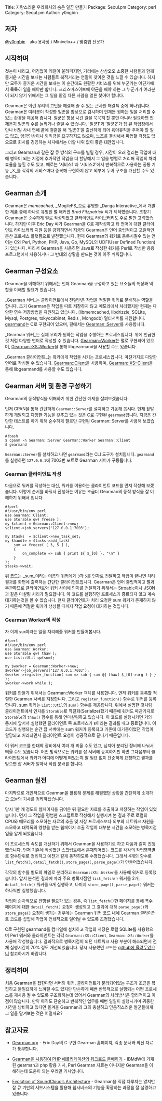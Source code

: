 Title:    자랑스러운 우리회사의 숨은 일꾼 만들기
Package:  Seoul.pm
Category: perl
Category: Seoul.pm
Author:   y0ngbin

## 저자

[@y0ngbin](http://twitter.com/y0ngbin) - aka 용사장 / Minivelo++ / 맞춤법 전문가

## 시작하며

첫눈이 내리고, 어김없이 캐럴이 울려퍼지면, 거리에는 삼삼오오 소중한
사람들과 함께 즐거운 시간을 보내는 사람들로 북적거리는 연말이 찾아온 것을 느낄
수 있습니다. 하지만 모두가 즐거운 시간을 보내는 이 순간에도 원활한 서비스를
위해 누군가는 어딘가에서 묵묵히 일을 해야만 합니다. 크리스마스이브에
야근을 해야 하는 그 누군가가 여러분이 되지 않기 위해서는 그 일을 맡길 다른 사람을
얼른 찾아야 합니다.

Gearman은 이런 우리의 고민을 해결해 줄 수 있는 근사한 해결책 중에
하나입니다. Gearman은 여러분이 작성한 일꾼을 밤낮으로 감시하며 언제든
원하는 일을 처리할 수 있는 환경을 제공해 줍니다. 일꾼은 항상 시킨 일을
묵묵히 할 뿐만 아니라 필요하면 언제든지 일꾼의 수를 늘리거나 줄일 수
있습니다. '일꾼1'과 '일꾼2'가 잡 큐 작업장에서 만나 비밀 사내 연애 끝에
결혼을 해 '일꾼3'을 출산하게 되어 육아휴직을 주어야 할 일도 없고, 임금인상이나
퇴직금을 요구하지도 않으며, 노조를 결성해서 파업할 걱정도 없으므로 회사를
경영하는 처지에서는 더할 나위 없이 좋은 대안입니다.

그리고 Gearman과 같은 잡 큐 방식의 구조를 빌릴 경우, 시간이 오래 걸리는
작업에 대해 병목이 되는 지점에 추가적인 작업을 더 할당해서 그 일을 병렬로 처리해
작업의 처리 효율을 높힐 수도 있고, 때로는 '서비스1'과 '서비스2'에서 반복적으로
사용하는 공통 기능 _X_를 각각의 서비스마다 중복해 구현하지 않고 외부에
두어 구조를 개선할 수도 있습니다.

## Gearman 소개

Gearman은 _memcached_, _MogileFS_으로 유명한 _Danga Interactive_에서 개발한 제품 중에
하나로 유명한 펄 해커인 _Brad Fitzpatrick_ 씨가 제작했습니다. 초창기 Gearman은
순수하게 펄로 작성되었고 클라이언트 라이브러리도 주로 펄만
고려했습니다. 하지만 이후 Eric Day 씨가 Gearman을 C로 재작성하고 타 언어에
대한 클라이언트 라이브러리 지원 등을 강화하면서 지금의 Gearman은 언어 중립적이고
포괄적인 분산 프로세스 플랫폼으로 발전했습니다. 현재 Gearman의 워커로
등록시킬수 있는 언어는 C와 Perl, Python, PHP, Java, Go, MySQL의
UDF(User Defined Function)가 있습니다. 따라서 Gearman을 사용하면 Java로 작성한
워커를 Perl로 작성한 응용프로그램에서 사용하거나 그 반대의 상황을 만드는 것이
아주 쉬워집니다.

## Gearman 구성요소

Gearman을 이해하기 위해서는 먼저 Gearman을 구성하고 있는 요소들의 특징과
역할을 이해할 필요가 있습니다.

_Gearman 서버_는
클라이언트에서 전달받은 작업을 적절한 워커로 분배하는 역할을 합니다.
초기 Gearman은 작업을 따로 저장하지 않고 메모리에서 처리했지만 현재는
다양한 영속 저장방법을 지원하고 있습니다. (libmemcached, libdrizzle,
SQLite, Mysql, Postgres, tokyocabinet, Redis , Mongodb)
멀티서버를 지원합니다.
[gearmand](http://gearman.org/)는 C로 구현되어 있으며,
펄에서는 [Gearman::Server](http://search.cpan.org/~dormando/Gearman-Server-1.11/lib/Gearman/Server.pm)를 사용합니다.

_Gearman 워커_는
실제 우리가 원하는 작업을 수행하는 프로세스입니다.
위에 언급한 것 처럼 다양한 언어로 작성할 수 있습니다.
[Gearman::Worker](http://search.cpan.org/~dormando/Gearman-1.11/lib/Gearman/Worker.pm)는 펄로 구현되어 있으며,
[Gearman::XS::Worker](http://search.cpan.org/~dschoen/Gearman-XS-0.12/lib/Gearman/XS/Worker.pm)을 통해
libgearmand을 사용할 수도 있습니다.
  
_Gearman 클라이언트_는
워커에게 작업을 시키는 프로세스입니다.
마찬가지로 다양한 언어로 작성될 수 있습니다.
[Gearman::Client](http://search.cpan.org/~dormando/Gearman-1.11/lib/Gearman/Client.pm)을 사용하며,
[Gearman::XS::Client](http://search.cpan.org/~dschoen/Gearman-XS-0.12/lib/Gearman/XS/Client.pm)을 통해
libgearmand를 사용할 수도 있습니다.

    
## Gearman 서버 및 환경 구성하기

Gearman의 동작방식을 이해하기 위한 간단한 예제를 살펴보겠습니다.

먼저 CPAN을 통해 간단하게 `Gearman::Server`를 설치하고 기동해 봅시다. 현재
활발하게 개발되고 다양한 기능을 갖추고 있는 것은 C로 구현된 `gearmand`입니다.
지금은 간단한 테스트를 하기 위해 순수하게 펄로만 구현된 Gearman::Server를
사용해 보겠습니다.

    #!bash
    $ cpanm -n Gearman::Server Gearman::Worker Gearman::Client
    $ gearmand

`Gearman::Server`를 설치하고 나면 `gearmand`라는 CLI 도구가 설치됩니다.
`gearmand`를 실행하면 `127.0.0.1`에 7003번 포트로 Gearman 서버가
구동됩니다.

### Gearman 클라이언트 작성

다음으로 워커를 작성하는 대신, 워커를 이용하는 클라이언트 코드를 먼저 작성해
보겠습니다. 이렇게 순서를 바꿔서 진행하는 이유는 조금더 Gearman의
동작 방식을 잘 이해하기 위해서 입니다.

    #!perl
    #!/usr/bin/env perl
    use Gearman::Client;
    use Storable qw( freeze );
    my $client = Gearman::Client->new;
    $client->job_servers('127.0.0.1:7003');

    my $tasks  = $client->new_task_set;
    my $handle = $tasks->add_task(
        sum => freeze( [ 3, 5 ] ),
        {
            on_complete => sub { print ${ $_[0] }, "\n" }
        }
    );
    $tasks->wait;

위 코드는 _sum_이라는 이름의 워커에게 `3`과 `5`를 인자로 전달하고 작업이 끝나면 처리 결과를
화면에 출력하는 간단한 클라이언트입니다.
Gearman은 언어 중립적이고 펄과 무관하므로 클라이언트와 워커 사이에 인자를
전달하기 위해서는 [Stroable][module-storable]이나 [JSON][module-json]과 같은 마샬링 처리가 필요합니다.
이 코드를 실행하면 프로세스가 종료되지 않고 계속 대기하는것을 볼 수
있습니다. 현재 클라이언트가 처리 요청한 sum 워커가 존재하지 않기
때문에 적절한 워커가 생성될 때까지 작업 요청이 대기하는 것입니다.

### Gearman Worker의 작성

자 이제 `sum`이라는 일을 처리해줄 워커를 만들어봅시다.

    #!perl
    #!/usr/bin/env perl
    use Gearman::Worker;
    use Storable qw( thaw );
    use List::Util qw(sum);

    my $worker = Gearman::Worker->new;
    $worker->job_servers('127.0.0.1:7003');
    $worker->register_function( sum => sub { sum @{ thaw( $_[0]->arg ) } } );
    $worker->work while 1;

워커를 만들기 위해서는 Gearman::Worker 객체를 사용합니다.
먼저 워커를 등록할 적절한 Gearman 서버를 지정합니다.
그리고 `register_function()` 함수로 워커를 등록합니다.
sum 워커는 `List::Util`의 `sum()` 함수를 제공합니다.
위에서 설명한 것처럼 클라이언트에서 인자를 `Storable`로 직렬화(Serialize)했기
때문에 워커도 마찬가지로 `Storable`의 `thaw()` 함수를 통해 언마샬링하고 있습니다.
이 코드를 실행시키면 거의 동시에 앞서서 실행했던 클라이언트 쪽 프로세스가
`8`이라는 결과를 내고 종료합니다. 이 코드가 실행되는 순간 잡
서버에는 sum 워커가 등록되고 기존에 대기중이었던 작업이
할당되고 처리되면서 클라이언트 요청이 성공적으로 끝나기 때문입니다.

이 워커 코드를 한대의 장비에서 여러 개 띄울 수도 있고, 심지어
분리된 장비에 나눠서 띄울 수도 있습니다. 어떤 방식으로든 워커를
잡 서버에 등록하기만 하면 그다음부터 클라이언트에서 워커가 어디에
어떻게 떠있는지 알 필요 없이 단순하게 요청하고 결과를 받으면 잡 서버가 알아서
작업 분배를 합니다.

## Gearman 실전

마지막으로 개인적으로 Gearman을 활용해 문제를 해결했던 상황을 간단하게
소개하고 오늘의 기사를 정리하겠습니다.

당시 1만 개 정도의 웹페이지를 긁어온 뒤 필요한 자료를 추출하고 저장하는 작업이
있었습니다. 먼저 그 작업을 평범한 스크립트로 작성해서 실행시켜 본 결과 주로
로컬의 CPU와 메모리를 소모하는 자료의 추출 및 저장 프로세스보다 외부의 네트워크
자원을 소모하고 대역폭의 영향을 받는 웹페이지 추출 작업이 대부분 시간을
소모하는 병목지점임을 알게 되었습니다.

이 프로세스의 속도를 개선하기 위해서 Gearman을 사용하기로 하고 다음과
같이 진행했습니다. 먼저 기존에 작성했던 스크립트에서 혼재되어있는 코드를 각각의 작업영역별로
함수단위로 정리하고 예전과 같게 동작하도록 수정했습니다. 그래서
4개의 함수로 `list_fetch()`, `detail_fetch()`, `store_page()`, `parse_page()`가
만들어졌습니다.
   
각각의 함수를 별도의 파일로 분리하고 `Gearman::XS::Worker`를 사용해 워커로
등록했습니다.
앞서 분석한 결과에 따라 주요 병목지점인 `list_fetch()` 워커를 2개, `detail_fetch()`
워커를 6개 실행하고, 나머지 `store_page()`, `parse_page()` 워커는 하나씩만
실행했습니다.

작업이 순차적으로 진행될 필요가 있는 경우, 즉 `list_fetch()`한
페이지를 통해 복수 페이지에 대한 `detail_fetch()` 요청이 생성되고 그 결과에
대해 `parse_page()`와 `store_page()` 요청이 생기는 경우에는 Gearman 워커 코드 내에
Gearman 클라이언트 코드를 삽입해 작업이 연쇄적으로 일어날 수 있도록
조정했습니다.

C로 구현된 gearmand를 컴파일해 설치하고 작업의 저장은 로컬 SQLite를
사용했으며 Perl 워커와 클라이언트는 각각 `Gearman::XS::Client`,
`Gearman::XS::Worker`를 사용해 작성했습니다.
결과적으로 병목지점이 되던 네트워크 사용 부분이 해소되면서 전체 실행시간이
70% 정도 개선되었습니다.
당시 사용했던 코드는 [github에 올려두었으니](https://github.com/yongbin/gearman-fetch-ralphlauren)
참고하시기 바랍니다.

## 정리하며

처음 Gearman을 접한다면 서버와 워커, 클라이언트가 분리되어있는 구조가 조금은
복잡하고 불필요하게 느껴질 수도 있지만 단순하게 매번 반복적으로 실행되는 어떤
프로세스를 재사용 될 수 있도록 구조화하는데 있어서 Gearman의 처리방식은
합리적이고 이점이 많습니다. 만약 아직도 단순하고 반복적인 업무를 매번
일일이 실행시키며 귀중한 시간을 낭비하고 있다면 올겨울 Gearman과 그의 충실하고
믿음직스러운 일꾼들에게 그 일을 맡겨보는 것은 어떨까요?

## 참고자료

- [Gearman.org](http://gearman.org/) -
  Eric Day의 C 구현 Gearman 홈페이지, 각종 문서와 최신 자료가 풍부합니다.

- [Gearman을 사용하여 PHP 애플리케이션의 워크로드 분배하기](http://www.ibm.com/developerworks/kr/library/os-php-gearman/) -
  IBMdW에 기재된 gearman과 php 활용 기사, Perl Gearman 자료는 아니지만
  Gearman을 이해하는데 도움이 되는 우리말 기사입니다.

- [Evolution of SoundCloud’s Architecture](http://backstage.soundcloud.com/2012/08/evolution-of-soundclouds-architecture/) -
  Gearman을 직접 다루지는 않지만 잡 큐 기반의 서브시스템을 활용해
  웹서비스의 기능을 확장하는 과정을 잘 설명하고 있습니다.



[module-storable]: https://www.metacpan.org/module/Storable
[module-json]: https://www.metacpan.org/module/JSON
